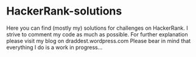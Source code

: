 # HackerRank-solutions

Here you can find (mostly my) solutions for challenges on HackerRank.
I strive to comment my code as much as possible.
For further explanation please visit my blog on draddest.wordpress.com
Please bear in mind that everything I do is a work in progress...